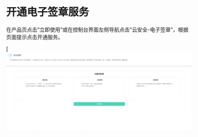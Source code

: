 # 开通电子签章服务

在产品页点击“立即使用”或在控制台界面左侧导航点击“云安全-电子签章”，根据页面提示点击开通服务。

[![开通服务](/image/Electronic-Signature/开通服务.png)

